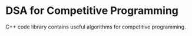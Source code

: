 # DSA for Competitive Programming

C++ code library contains useful algorithms for competitive programming.